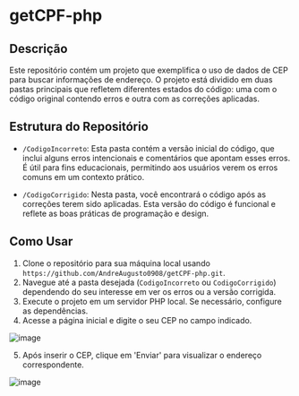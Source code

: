 # getCPF-php

## Descrição
Este repositório contém um projeto que exemplifica o uso de dados de CEP para buscar informações de endereço. O projeto está dividido em duas pastas principais que refletem diferentes estados do código: uma com o código original contendo erros e outra com as correções aplicadas.

## Estrutura do Repositório

- `/CodigoIncorreto`: Esta pasta contém a versão inicial do código, que inclui alguns erros intencionais e comentários que apontam esses erros. É útil para fins educacionais, permitindo aos usuários verem os erros comuns em um contexto prático.

- `/CodigoCorrigido`: Nesta pasta, você encontrará o código após as correções terem sido aplicadas. Esta versão do código é funcional e reflete as boas práticas de programação e design.

## Como Usar

1. Clone o repositório para sua máquina local usando `https://github.com/AndreAugusto0908/getCPF-php.git`.
2. Navegue até a pasta desejada (`CodigoIncorreto` ou `CodigoCorrigido`) dependendo do seu interesse em ver os erros ou a versão corrigida.
3. Execute o projeto em um servidor PHP local. Se necessário, configure as dependências.
4. Acesse a página inicial e digite o seu CEP no campo indicado.

![image](https://github.com/AndreAugusto0908/getCPF-php/assets/125704966/e1245798-5594-4b5b-8c14-c82f9a4ee8b6)

5. Após inserir o CEP, clique em 'Enviar' para visualizar o endereço correspondente.

![image](https://github.com/AndreAugusto0908/getCPF-php/assets/125704966/6ba5f677-e817-42d8-8501-6c36fd2cff31)

